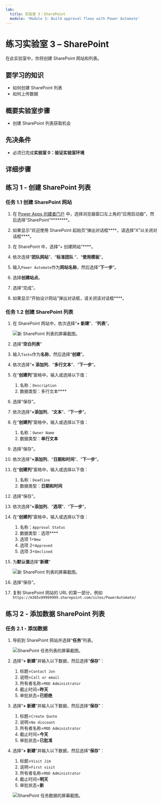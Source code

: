 ```yaml
---
lab:
  title: 实验室 3：SharePoint
  module: 'Module 3: Build approval flows with Power Automate'
---
```


# 练习实验室 3 – SharePoint

在此实验室中，你将创建 SharePoint 网站和列表。

## 要学习的知识

- 如何创建 SharePoint 列表
- 如何上传数据

## 概要实验室步骤

- 创建 SharePoint 列表获取机会
  
## 先决条件

- 必须已完成**实验室 0：验证实验室环境**

## 详细步骤

## 练习 1 - 创建 SharePoint 列表

### 任务 1.1 创建 SharePoint 网站

1. 在 [Power Apps 创建者门户](https://make.powerapps.com) 中，选择浏览器窗口左上角的“应用启动器”，然后选择“SharePoint”********。

1. 如果显示“欢迎使用 SharePoint 起始页”弹出对话框****，请选择“X”以关闭对话框****。

1. 在 SharePoint 中，选择“+ 创建网站”****。

1. 依次选择“**团队网站**”、“**标准团队** ”、“**使用模板**”。

1. 输入`Power Automate`作为**网站名称**，然后选择“**下一步**”。

1. 选择**创建站点**。

1. 选择“完成”。

1. 如果显示“开始设计网站”弹出对话框，请关闭该对话框****。

### 任务 1.2 创建 SharePoint 列表

1. 在 SharePoint 网站中，依次选择“**+ 新建**”、“**列表**”。

    ![新 SharePoint 列表的屏幕截图。](../media/new-sharepoint-list.png)

1. 选择“**空白列表**”

1. 输入`Tasks`作为**名称**，然后选择“**创建**”。

1. 依次选择“**+ 添加列**、“**多行文本**”、“**下一步**”。

1. 在“**创建列**”窗格中，输入或选择以下值：

   1. 名称：`Description`
   1. 数据类型：多行文本****

1. 选择“保存”。

1. 依次选择“**+添加列**、“**文本**”、“**下一步**”。

1. 在“**创建列**”窗格中，输入或选择以下值：

   1. 名称：`Owner Name`
   1. 数据类型：**单行文本**

1. 选择“保存”。

1. 依次选择“**+添加列**、“**日期和时间**”、“**下一步**”。

1. 在“**创建列**”窗格中，输入或选择以下值：

   1. 名称：`Deadline`
   1. 数据类型：**日期和时间**

1. 选择“保存”。

1. 依次选择“**+添加列**、“**选项**”、“**下一步**”。

1. 在“**创建列**”窗格中，输入或选择以下值：

   1. 名称：`Approval Status`
   1. 数据类型：选项****
   1. 选项 1=`New`
   1. 选项 2=`Approved`
   1. 选项 3=`Declined`

1. 为**默认值**选择“**新建**”

    ![新 SharePoint 列表的屏幕截图。](../media/add-choice-column.png)

1. 选择“保存”。

1. 复制 SharePoint 网站的 URL 的第一部分，例如`https://m365x99999999.sharepoint.com/sites/PowerAutomate/`

## 练习 2 - 添加数据 SharePoint 列表

### 任务 2.1 - 添加数据

1. 导航到 SharePoint 网站并选择“**任务**”列表。

    ![SharePoint 任务列表的屏幕截图。](../media/tasks-sharepoint-list.png)

1. 选择“**+ 新建**”并输入以下数据，然后选择“**保存**”：

   1. 标题=`Contact Jon`
   1. 说明=`Call or email`
   1. 所有者名称=`MOD Administrator`
   1. 截止时间=**昨天**
   1. 审批状态=**已拒绝**

1. 选择“**+ 新建**”并输入以下数据，然后选择“**保存**”：

   1. 标题=`Create Quote`
   1. 说明=`No discount`
   1. 所有者名称=`MOD Administrator`
   1. 截止时间=**今天**
   1. 审批状态=**已批准**

1. 选择“**+ 新建**”并输入以下数据，然后选择“**保存**”：

   1. 标题=`Visit Jim`
   1. 说明=`First visit`
   1. 所有者名称=`MOD Administrator`
   1. 截止时间=**明天**
   1. 审批状态=**新**

    ![SharePoint 任务数据的屏幕截图。](../media/tasks-data.png)

